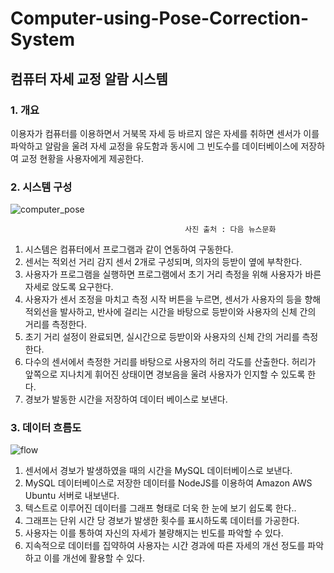 # Computer-using-Pose-Correction-System

## 컴퓨터 자세 교정 알람 시스템

### 1. 개요
이용자가 컴퓨터를 이용하면서 거북목 자세 등 바르지 않은 자세를 취하면 센서가 이를 파악하고 알람을 울려 자세 교정을 유도함과 동시에 그 빈도수를 데이터베이스에 저장하여 교정 현황을 사용자에게 제공한다.

### 2. 시스템 구성

![computer_pose](https://user-images.githubusercontent.com/48283895/56093962-98897380-5f09-11e9-954c-5811e65fa1b5.jpg)

                                           사진 출처 : 다음 뉴스문화
 1) 시스템은 컴퓨터에서 프로그램과 같이 연동하여 구동한다.
 2) 센서는 적외선 거리 감지 센서 2개로 구성되며, 의자의 등받이 옆에 부착한다.
 3) 사용자가 프로그램을 실행하면 프로그램에서 초기 거리 측정을 위해 사용자가 바른 자세로 앉도록 요구한다.
 4) 사용자가 센서 조정을 마치고 측정 시작 버튼을 누르면, 센서가 사용자의 등을 향해 적외선을 발사하고, 반사에 걸리는 시간을 바탕으로 등받이와 사용자의 신체 간의 거리를 측정한다.
 5) 초기 거리 설정이 완료되면, 실시간으로 등받이와 사용자의 신체 간의 거리를 측정한다.
 6) 다수의 센서에서 측정한 거리를 바탕으로 사용자의 허리 각도를 산출한다. 허리가 앞쪽으로 지나치게 휘어진 상태이면 경보음을 울려 사용자가 인지할 수 있도록 한다.
 7) 경보가 발동한 시간을 저장하여 데이터 베이스로 보낸다.


### 3. 데이터 흐름도

![flow](https://user-images.githubusercontent.com/48283895/56093964-9b846400-5f09-11e9-9423-5fd6c811b4be.jpg) 

 1) 센서에서 경보가 발생하였을 때의 시간을 MySQL 데이터베이스로 보낸다.
 2) MySQL 데이터베이스로 저장한 데이터를 NodeJS를 이용하여 Amazon AWS Ubuntu 서버로 내보낸다.
 3) 텍스트로 이루어진 데이터를 그래프 형태로 더욱 한 눈에 보기 쉽도록 한다..
 4) 그래프는 단위 시간 당 경보가 발생한 횟수를 표시하도록 데이터를 가공한다.
 5) 사용자는 이를 통하여 자신의 자세가 불량해지는 빈도를 파악할 수 있다.
 6) 지속적으로 데이터를 집약하여 사용자는 시간 경과에 따른 자세의 개선 정도를 파악하고 이를 개선에 활용할 수 있다.
